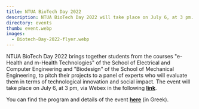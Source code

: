```yaml
---
title: NTUA BioTech Day 2022
description: NTUA BioTech Day 2022 will take place on July 6, at 3 pm.
directory: events
thumb: event.webp
images:
  - Biotech-Day-2022-flyer.webp
---
```

NTUA BioTech Day 2022 brings together students from the courses "e-Health and m-Health Technologies" of the School of Electrical and Computer 
Engineering and "Biodesign" of the School of Mechanical Engineering, to pitch their projects to a panel of experts who will evaluate them in terms 
of technological innovation and social impact. The event will take place on July 6, at 3 pm, via Webex in the following <a href="https://centralntua.webex.com/webappng/sites/centralntua/meeting/info/0bcaf927cf624e24867c0789c1f6f1e4?MTID=m2d5327c27003e7a5475a770018832d9b"><strong>link</strong></a>.

You can find the program and details of the event <a href="{{ site.baseurl }}/files/Biotech Day 2022-Brochure.pdf" target="_blank"><strong>here</strong></a> (in Greek).
